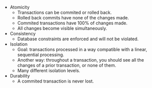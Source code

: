 * Atomicity
    * Transactions can be commited or rolled back.
    * Rolled back commits have none of the changes made.
    * Commited transactions have 100% of changes made.
    * All changes become visible simultaneously.
* Consistency
    * Database constraints are enforced and will not be violated.
* Isolation
    * Goal: transactions processed in a way compatible with a linear,
      sequential processing.
    * Another way: throughout a transaction, you should see all the
      changes of a prior transaction, or none of them.
    * Many different isolation levels.
* Durability
    * A commited transaction is never lost.
